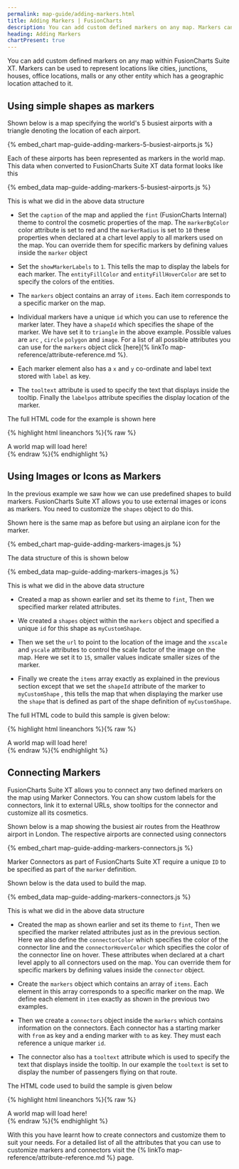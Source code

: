 ```yaml
---
permalink: map-guide/adding-markers.html
title: Adding Markers | FusionCharts
description: You can add custom defined markers on any map. Markers can be used to represent locations like cities, junctions, houses, office locations, malls
heading: Adding Markers
chartPresent: true
---
```


You can add custom defined markers on any map within FusionCharts Suite XT. Markers can be used to represent locations like cities, junctions, houses, office locations, malls or any other entity which has a geographic location attached to it.

## Using simple shapes as markers

Shown below is a map specifying the world's 5 busiest airports with a triangle denoting the location of each airport.

{% embed_chart map-guide-adding-markers-5-busiest-airports.js %}

Each of these airports has been represented as markers in the world map. This data when converted to FusionCharts Suite XT data format looks like this

{% embed_data map-guide-adding-markers-5-busiest-airports.js %}

This is what we did in the above data structure

* Set the `caption` of the map and applied the `fint` (FusionCharts Internal) theme to control the cosmetic properties of the map. The `markerBgColor` color attribute is set to red and the  `markerRadius` is set to `10` these properties when declared at a chart level apply to all markers used on the map. You can override them for specific markers by defining values inside the `marker` object

* Set the `showMarkerLabels` to `1`. This tells the map to display the labels for each marker. The `entityFillColor` and `entityFillHoverColor` are set to specify the colors of the entities.

* The `markers` object contains an array of `items`. Each item corresponds to a specific marker on the map.

* Individual markers have a unique `id` which you can use to reference the marker later. They have a `shapeId` which specifies the shape of the marker. We have set it to `triangle` in the above example. Possible values are `arc` , `circle` `polygon` and `image`. For a list of all possible attributes you can use for the `markers` object click [here]{% linkTo map-reference/attribute-reference.md %}.

* Each marker element also has a `x` and `y` co-ordinate and label text stored with `label` as key.

* The `tooltext` attribute is used to specify the text that displays inside the tooltip. Finally the `labelpos` attribute specifies the display location of the marker.

The full HTML code for the example is shown here

{% highlight html lineanchors %}{% raw %}
<html>
<head>
    <title>A Data Driven Map showing Markers</title>
    <script type="text/javascript" src="fusioncharts/fusioncharts.js"></script>
    <script type="text/javascript" src="fusioncharts/themes/fusioncharts.theme.fint.js"></script>
    <script>
    FusionCharts.ready(function() {
        var airportsMap = new FusionCharts({
            type: 'maps/world',
            renderAt: 'chart-container',
            width: '600',
            height: '400',
            dataFormat: 'json',
            dataSource: {
                "chart": {
                    "caption": "Top 5 Busiest Airports in the World",
                    "subcaption": "Based on Passenger Traffic",
                    "theme": "fint",
                    "markerBgColor": "#FF0000",
                    "markerRadius": "10",
                    "showMarkerLabels": "1",
                    "entityFillColor": "#A8A8A8",
                    "entityFillHoverColor": "#E5E5E9"
                },
                "markers": {
                    "items": [
                        {
                            "id": "lon",
                            "shapeid": "triangle",
                            "x": "340.23",
                            "y": "125.9",
                            "label": "LHR",
                            "tooltext": "Heathrow International Airport {br}IACL Code : EGLL",
                            "labelpos": "left"
                        },
                        {
                            "id": "alt",
                            "shapeid": "triangle",
                            "x": "160.14",
                            "y": "164.9",
                            "label": "ATL",
                            "tooltext": "Hartsfield Jackson Atlanta International Airport {br}IACL Code : KATL",
                            "labelpos": "bottom"
                        },
                        {
                            "id": "dub",
                            "shapeid": "triangle",
                            "x": "458.14",
                            "y": "203.9",
                            "label": "DXB",
                            "tooltext": "Dubai International Airport {br} IACL Code : OMDB",
                            "labelpos": "bottom"
                        },
                        {
                            "id": "tok",
                            "shapeid": "triangle",
                            "x": "628.14",
                            "y": "165.9",
                            "label": "HND",
                            "tooltext": "Tokyo Haneda Airport{br} IACL Code : RJTT",
                            "labelpos": "bottom"
                        },
                        {
                            "id": "beij",
                            "shapeid": "triangle",
                            "x": "573.14",
                            "y": "161.9",
                            "label": "PEK",
                            "tooltext": "Beijing Capital International Airport {br} IACL Code : ZBAA",
                            "labelpos": "bottom"
                        }
                    ]
                }
            }
        }).render();
    });
    </script>
</head>
<body>
    <div id="chart-container">A world map will load here!</div>
</body>
</html>
{% endraw %}{% endhighlight %}

## Using Images or Icons as Markers

In the previous example we saw how we can use predefined shapes to build markers. FusionCharts Suite XT allows you to use external images or icons as markers. You need to customize the `shapes` object to do this.

Shown here is the same map as before but using an airplane icon for the marker.

{% embed_chart map-guide-adding-markers-images.js %}

The data structure of this is shown below

{% embed_data map-guide-adding-markers-images.js %}

This is what we did in the above data structure

* Created a map as shown earlier and set its theme to `fint`, Then we specified marker related attributes.

* We created a `shapes` object within the `markers` object and specified a unique `id` for this shape as `myCustomShape`.

* Then we set the `url` to point to the location of the image and the `xscale` and `yscale` attributes to control the scale factor of the image on the map. Here we set it to `15`, smaller values indicate smaller sizes of the marker.

* Finally we create the `items` array exactly as explained in the previous section except that we set the `shapeId` attribute of the marker to `myCustomShape` , this tells the map that when displaying the marker use the `shape` that is defined as part of the shape definition of `myCustomShape`.

The full HTML code to build this sample is given below:

{% highlight html lineanchors %}{% raw %}
<html>
<head>
    <title>A Data Driven Map</title>
    <script type="text/javascript" src="fusioncharts/fusioncharts.js"></script>
    <script type="text/javascript" src="fusioncharts/themes/fusioncharts.theme.fint.js"></script>
<script>
FusionCharts.ready(function () {
    var airportsMap = new FusionCharts({
        type: 'maps/world',
        renderAt: 'chart-container',
        width: '600',
        height: '400',
        dataFormat: 'json',
        dataSource: {
            "chart": {
                "caption" : "Top 5 Airports in the World",
                "subcaption" : "Based on Passenger Traffic",
                "theme": "fint",
                "showMarkerLabels" : "1",
                "entityFillColor" : "#A8A8A8",
                "entityFillHoverColor" : "#E5E5E9"
                    },
            "markers": {
            "shapes": [
                    {
                        "id": "myCustomShape",
                        "type": "image",
                        "url": "http://static.fusioncharts.com/docs/assets/airplane-99047_150.png",
                        "xscale": "15",
                        "yscale": "15",
                        "labelPadding": "15"
                    }
                ],
            "items" : [
            {
                "id":"lon",
                "shapeid": "myCustomShape",
                "x": "340.23",
                "y": "125.9",
                "label": "LHR",
                "tooltext": "Heathrow International Airport {br}IACL Code : EGLL",
                "labelpos": "left"
            },
            {
                "id": "was",
                "shapeid": "myCustomShape",
                "x": "160.14",
                "y": "164.9",
                "label": "ATL",
                "tooltext": "Hartsfield Jackson Atlanta International Airport {br}IACL Code : KATL",

                "labelpos": "bottom"
            },
            {
                "id": "dub",
                "shapeid": "myCustomShape",
                "x": "458.14",
                "y": "203.9",
                "label": "DXB",
                "tooltext": "Dubai International Airport {br} IACL Code : OMDB",
                "labelpos": "bottom"
            },
            {
                "id": "tok",
                "shapeid": "myCustomShape",
                "x": "628.14",
                "y": "165.9",
                "label": "HND",
                "tooltext": "Tokyo Haneda Airport{br} IACL Code : RJTT",
                "labelpos": "bottom"
            },
            {
                "id": "beij",
                "shapeid": "myCustomShape",
                "x": "573.14",
                "y": "161.9",
                "tooltext": "Beijing Capital International Airport {br} IACL Code : ZBAA",
                "labelpos": "bottom"
            }]
                }
            }
    }).render();
});
</script>
</head>
<body>
<div id="chart-container">A world map will load here!</div>
</body>
</html>
{% endraw %}{% endhighlight %}

## Connecting Markers

FusionCharts Suite XT allows you to connect any two defined markers on the map using Marker Connectors. You can show custom labels for the connectors, link it to external URLs, show tooltips for the connector and customize all its cosmetics.

Shown below is a map showing the busiest air routes from the Heathrow airport in London. The respective airports are connected using connectors

{% embed_chart map-guide-adding-markers-connectors.js %}

Marker Connectors as part of FusionCharts Suite XT require a unique `ID` to be specified as part of the `marker` definition.

Shown below is the data used to build the map.

{% embed_data map-guide-adding-markers-connectors.js %}

This is what we did in the above data structure

* Created the map as shown earlier and set its theme to `fint`, Then we specified the marker related attributes just as in the previous section. Here we also define the `connectorColor` which specifies the color of the connector line and the `connectorHoverColor` which specifies the color of the connector line on hover. These attributes when declared at a chart level apply to all connectors used on the map. You can override them for specific markers by defining values inside the `connector` object.

* Create the `markers` object which contains an array of `items`. Each element in this array corresponds to a specific marker on the map. We define each element in `item` exactly as shown in the previous two examples.

* Then we create a `connectors` object inside the `markers` which contains information on the connectors. Each connector has a starting marker with `from` as key and a ending marker with `to` as key. They must each reference a unique marker `id`.

* The connector also has a `tooltext` attribute which is used to specify the text that displays inside the tooltip. In our example the `tooltext` is set to display the number of passengers flying on that route.

The HTML code used to build the sample is given below

{% highlight html lineanchors %}{% raw %}
<html>
<head>
    <title>A map showing connectors</title>
    <script type="text/javascript" src="fusioncharts/fusioncharts.js"></script>
    <script type="text/javascript" src="fusioncharts/themes/fusioncharts.theme.fint.js"></script>
    <script>
    FusionCharts.ready(function() {
        var routesMap = new FusionCharts({
            type: 'maps/world',
            renderAt: 'chart-container',
            width: '600',
            height: '400',
            dataFormat: 'json',
            dataSource: {
                "chart": {
                    "caption": "Busiest Routes from Heathrow Airport",
                    "subcaption": "2014",
                    "theme": "fint",
                    "markerBgColor": "#FF0000",
                    "markerRadius": "10",
                    "showMarkerLabels": "1",
                    "connectorColor": "#0CB2B0",
                    "connectorHoverColor": "#339933",
                    "entityFillColor": "#CECED2",
                    "entityFillHoverColor": "#E5E5E9"
                },
                "markers": {
                    "items": [{
                        "id": "lon",
                        "shapeid": "triangle",
                        "x": "340.23",
                        "y": "125.9",
                        "label": "LHR",
                        "tooltext": "Heathrow International Airport {br}IACL Code : EGLL",
                        "labelpos": "left"
                    }, {
                        "id": "nyc",
                        "shapeid": "triangle",
                        "x": "178.14",
                        "y": "154.9",
                        "label": "JFK",
                        "tooltext": "John F Kennedy Airport {br}IACL Code : KJFK",
                        "labelpos": "bottom"
                    }, {
                        "id": "dub",
                        "shapeid": "triangle",
                        "x": "458.14",
                        "y": "203.9",
                        "label": "DXB",
                        "tooltext": "Dubai International Airport {br} IACL Code : OMDB",
                        "labelpos": "bottom"
                    }, {
                        "id": "sg",
                        "shapeid": "triangle",
                        "x": "558.14",
                        "y": "255.9",
                        "label": "SIN",
                        "tooltext": "Singapore International Airport {br} IACL Code : WSSS",
                        "labelpos": "bottom"
                    }, {
                        "id": "hk",
                        "shapeid": "triangle",
                        "x": "573.14",
                        "y": "202.9",
                        "label": "HKG",
                        "tooltext": "Hong Kong International Airport {br} IACL Code : VHHH",
                        "labelpos": "bottom"
                    }],
                    "connectors": [{
                        "from": "lon",
                        "to": "hk",
                        "tooltext": "<b>London to Hong Kong</b>{br} Total Passengers: 1,801,520"
                    }, {
                        "from": "lon",
                        "to": "sg",
                        "tooltext": "<b>London to Singapore</b>{br} Total Passengers: 1,507,032"
                    }, {
                        "from": "lon",
                        "to": "nyc",
                        "tooltext": "<b>London to New York{br} Total Passengers: 2,551,276"
                    }, {
                        "from": "lon",
                        "to": "dub",
                        "tooltext": "<b>London to Dubai</b>{br} Total Passengers: 1,974,078"
                    }]
                }
            }
        }).render();
    });
    </script>
</head>
<body>
    <div id="chart-container">A world map will load here!</div>
</body>
</html>
{% endraw %}{% endhighlight %}

With this you have learnt how to create connectors and customize them to suit your needs. For a detailed list of all the attributes that you can use to customize markers and connectors visit the {% linkTo map-reference/attribute-reference.md %} page.
